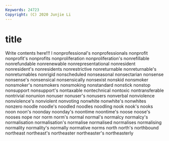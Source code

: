 ```yaml
---
Keywords: 24723
Copyright: (C) 2020 Junjie Li
---
```


# title

Write contents here!!!
l 
nonprofessional's 
nonprofessionals 
nonprofit
nonprofit's 
nonprofits 
nonproliferation 
nonproliferation's 
nonrefillable 
nonrefundable 
nonrenewable 
nonrepresentational 
nonresident 
nonresident's
nonresidents 
nonrestrictive 
nonreturnable 
nonreturnable's 
nonreturnables 
nonrigid 
nonscheduled 
nonseasonal 
nonsectarian 
nonsense
nonsense's 
nonsensical 
nonsensically 
nonsexist 
nonskid 
nonsmoker 
nonsmoker's 
nonsmokers 
nonsmoking 
nonstandard
nonstick 
nonstop 
nonsupport 
nonsupport's 
nontaxable 
nontechnical 
nontoxic 
nontransferable 
nontrivial 
nonunion
nonuser 
nonuser's 
nonusers 
nonverbal 
nonviolence 
nonviolence's 
nonviolent 
nonvoting 
nonwhite 
nonwhite's
nonwhites 
nonzero 
noodle 
noodle's 
noodled 
noodles 
noodling 
nook 
nook's 
nooks
noon 
noon's 
noonday 
noonday's 
noontime 
noontime's 
noose 
noose's 
nooses 
nope
nor 
norm 
norm's 
normal 
normal's 
normalcy 
normalcy's 
normalisation 
normalisation's 
normalise
normalised 
normalises 
normalising 
normality 
normality's 
normally 
normative 
norms 
north 
north's
northbound 
northeast 
northeast's 
northeaster 
northeaster's 
northeasterly 
